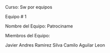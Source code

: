 Curso: Sw por equipos

Equipo # 1

Nombre del Equipo: Patrociname

Miembros del Equipo:

Javier Andres Ramirez Silva
Camilo Aguilar Leon
